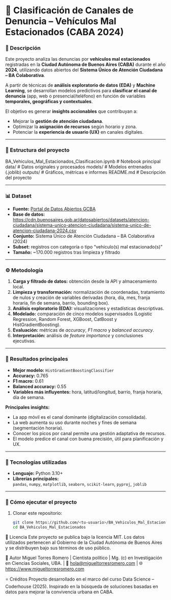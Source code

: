 # 🚗 Clasificación de Canales de Denuncia – Vehículos Mal Estacionados (CABA 2024)

### 📍 Descripción
Este proyecto analiza las denuncias por **vehículos mal estacionados** registradas en la **Ciudad Autónoma de Buenos Aires (CABA)** durante el año **2024**, utilizando datos abiertos del **Sistema Único de Atención Ciudadana – BA Colaborativa**.

A partir de técnicas de **análisis exploratorio de datos (EDA)** y **Machine Learning**, se desarrollan modelos predictivos para **clasificar el canal de denuncia** (app, web o presencial/teléfono) en función de variables **temporales, geográficas y contextuales**.

El objetivo es generar **insights accionables** que contribuyan a:
- Mejorar la **gestión de atención ciudadana**.  
- Optimizar la **asignación de recursos** según horario y zona.  
- Potenciar la **experiencia de usuario (UX)** en canales digitales.

---

### 🧩 Estructura del proyecto

BA_Vehiculos_Mal_Estacionados_Clasificacion.ipynb # Notebook principal
data/ # Datos originales y procesados
models/ # Modelos entrenados (.joblib)
outputs/ # Gráficos, métricas e informes
README.md # Descripción del proyecto


---

### 📊 Dataset
- **Fuente:** [Portal de Datos Abiertos GCBA](https://data.buenosaires.gob.ar/)
- **Base de datos:** https://cdn.buenosaires.gob.ar/datosabiertos/datasets/atencion-ciudadana/sistema-unico-atencion-ciudadana/sistema-unico-de-atencion-ciudadana-2024.csv
- **Conjunto:** Sistema Único de Atención Ciudadana – BA Colaborativa (2024)  
- **Subset:** registros con categoría o tipo “vehículo(s) mal estacionado(s)”  
- **Tamaño:** ~170.000 registros tras limpieza y filtrado  

---

### ⚙️ Metodología
1. **Carga y filtrado de datos:** obtención desde la API y almacenamiento local.  
2. **Limpieza y transformación:** normalización de coordenadas, tratamiento de nulos y creación de variables derivadas (hora, día, mes, franja horaria, fin de semana, barrio, bounding box).  
3. **Análisis exploratorio (EDA):** visualizaciones y estadísticas descriptivas.  
4. **Modelado:** comparación de cinco modelos supervisados (Logistic Regression, Random Forest, XGBoost, CatBoost y HistGradientBoosting).  
5. **Evaluación:** métricas de *accuracy*, *F1 macro* y *balanced accuracy*.  
6. **Interpretación:** análisis de *feature importance* y conclusiones ejecutivas.

---

### 🧠 Resultados principales
- **Mejor modelo:** `HistGradientBoostingClassifier`  
- **Accuracy:** 0.765  
- **F1 macro:** 0.61  
- **Balanced accuracy:** 0.55  
- **Variables más influyentes:** hora, latitud/longitud, barrio, franja horaria, día de semana.  

**Principales insights:**
- La app móvil es el canal dominante (digitalización consolidada).  
- La web aumenta su uso durante noches y fines de semana (segmentación horaria).  
- Conocer los picos por canal permite una gestión adaptativa de recursos.  
- El modelo predice el canal con buena precisión, útil para planificación y UX.

---

### 🧰 Tecnologías utilizadas
- **Lenguaje:** Python 3.10+  
- **Librerías principales:**  
  `pandas`, `numpy`, `matplotlib`, `seaborn`, `scikit-learn`, `pyproj`, `joblib`  

---

### 🚀 Cómo ejecutar el proyecto
1. Clonar este repositorio:
   ```bash
   git clone https://github.com/<tu-usuario>/BA_Vehiculos_Mal_Estacionados.git
   cd BA_Vehiculos_Mal_Estacionados

🧾 Licencia
Este proyecto se publica bajo la licencia MIT.
Los datos utilizados pertenecen al Gobierno de la Ciudad Autónoma de Buenos Aires y se distribuyen bajo sus términos de uso público.

👤 Autor
Miguel Torres Romero | Cientista político | Mg. (c) en Investigación en Ciencias Sociales, UBA. | 📧 hola@migueltorresromero.com | 🌐 https://www.migueltorresromero.com  

⭐ Créditos
Proyecto desarrollado en el marco del curso Data Science – Coderhouse (2025).
Inspirado en la búsqueda de soluciones basadas en datos para mejorar la convivencia urbana en CABA.
